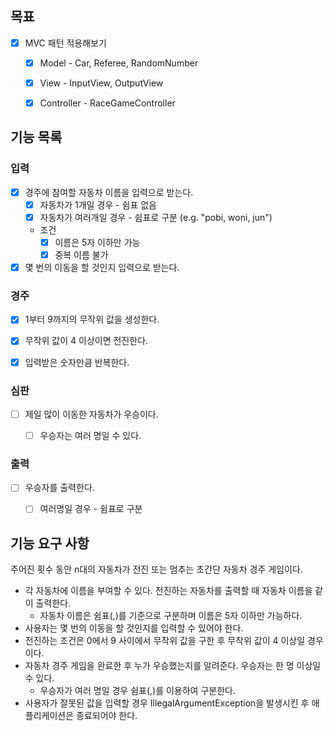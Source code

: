 ## 목표
- [x] MVC 패턴 적용해보기
  - [x] Model - Car, Referee, RandomNumber
  - [x] View - InputView, OutputView
  - [x] Controller - RaceGameController


## 기능 목록

### 입력
- [x] 경주에 참여할 자동차 이름을 입력으로 받는다.
  - [x] 자동차가 1개일 경우 - 쉼표 없음
  - [x] 자동차가 여러개일 경우 - 쉼표로 구분 (e.g. "pobi, woni, jun")
  - 조건
    - [x] 이름은 5자 이하만 가능
    - [x] 중복 이름 불가
- [x] 몇 번의 이동을 할 것인지 입력으로 받는다.

### 경주
- [x] 1부터 9까지의 무작위 값을 생성한다.
- [x] 무작위 값이 4 이상이면 전진한다.
- [x] 입력받은 숫자만큼 반복한다.


### 심판
- [ ] 제일 많이 이동한 자동차가 우승이다.
  - [ ] 우승자는 여러 명일 수 있다.


### 출력
- [ ] 우승자를 출력한다.
  - [ ] 여러명일 경우 - 쉼표로 구분


## 기능 요구 사항

주어진 횟수 동안 n대의 자동차가 전진 또는 멈추는 초간단 자동차 경주 게임이다.

- 각 자동차에 이름을 부여할 수 있다. 전진하는 자동차를 출력할 때 자동차 이름을 같이 출력한다.
  - 자동차 이름은 쉼표(,)를 기준으로 구분하며 이름은 5자 이하만 가능하다.
- 사용자는 몇 번의 이동을 할 것인지를 입력할 수 있어야 한다.
- 전진하는 조건은 0에서 9 사이에서 무작위 값을 구한 후 무작위 값이 4 이상일 경우이다.
- 자동차 경주 게임을 완료한 후 누가 우승했는지를 알려준다. 우승자는 한 명 이상일 수 있다.
  - 우승자가 여러 명일 경우 쉼표(,)를 이용하여 구분한다.
- 사용자가 잘못된 값을 입력할 경우 IllegalArgumentException을 발생시킨 후 애플리케이션은 종료되어야 한다.